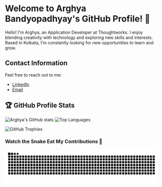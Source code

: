 # Welcome to Arghya Bandyopadhyay's GitHub Profile! 👋

Hello! I'm Arghya, an Application Developer at Thoughtworks. I enjoy blending creativity with technology and exploring new skills and interests. Based in Kolkata, I’m constantly looking for new opportunities to learn and grow.

## Contact Information
Feel free to reach out to me:
- [LinkedIn](https://www.linkedin.com/in/arghya-bandyopadhyay)
- [Email](mailto:arghya.bandyopadhyay.official1@gmail.com)

## 🏆 GitHub Profile Stats

![Arghya's GitHub stats](https://github-readme-stats.vercel.app/api?username=arghya-bandyopadhyay-30&show_icons=true&theme=radical)
![Top Languages](https://github-readme-stats.vercel.app/api/top-langs/?username=arghya-bandyopadhyay-30&layout=compact&theme=radical)

![GitHub Trophies](https://github-profile-trophy.vercel.app/?username=arghya-bandyopadhyay-30&theme=radical&row=1&column=6)


### Watch the Snake Eat My Contributions 🐍
![Snake animation](https://github.com/arghya-bandyopadhyay-30/arghya-bandyopadhyay-30/blob/output/github-contribution-grid-snake.svg)


